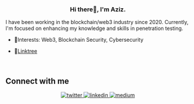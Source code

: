 ### <div align="center">Hi there👋, I'm Aziz. 
I have been working in the blockchain/web3 industry since 2020. 
Currently, I'm focused on enhancing my knowledge and skills in penetration testing.

- 🤔Interests: Web3, Blockchain Security, Cybersecurity 
  

- 🔗[Linktree](https://linktr.ee/azizkartal)  
  

<br/>  



## Connect with me  
<div align="center">
<a href="https://twitter.com/vancoondehni" target="_blank">
<img src=https://img.shields.io/badge/twitter-%2300acee.svg?&style=for-the-badge&logo=twitter&logoColor=white alt=twitter style="margin-bottom: 5px;" />
</a>
<a href="https://linkedin.com/in/azizkartal" target="_blank">
<img src=https://img.shields.io/badge/linkedin-%231E77B5.svg?&style=for-the-badge&logo=linkedin&logoColor=white alt=linkedin style="margin-bottom: 5px;" />
</a>
<a href="https://medium.com/@akartaa" target="_blank">
<img src=https://img.shields.io/badge/medium-%23292929.svg?&style=for-the-badge&logo=medium&logoColor=white alt=medium style="margin-bottom: 5px;" />
</a>  
</div>  
  

<br/>  
